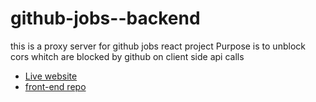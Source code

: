 # github-jobs--backend
this is a proxy server for github jobs react project
Purpose is to unblock cors whitch are blocked by github on client side api calls

* [Live website](https://github-jobs-website.web.app/)
* [front-end repo](https://github.com/emilkovacevic/github-jobs-react-app)
